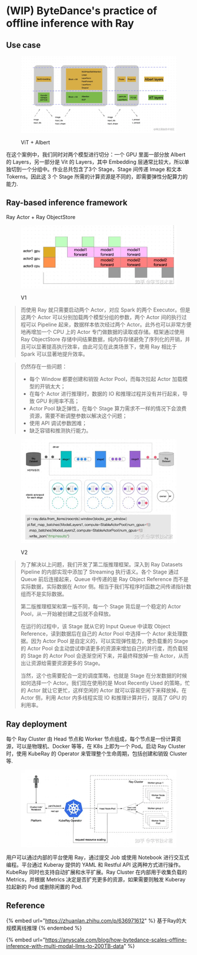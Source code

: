 # (WIP) ByteDance's practice of offline inference with Ray

## Use case

<figure><img src="../.gitbook/assets/image (1) (1) (1).png" alt=""><figcaption><p>ViT + Albert</p></figcaption></figure>

在这个案例中，我们同时对两个模型进行切分：一个 GPU 里面一部分放 Albert 的 Layers，另一部分是 Vit 的 Layers，其中 Embedding 层通常比较大，所以单独切到一个分组中。作业总共包含了3个 Stage，Stage 间传递 Image 和文本 Tokerns。因此这 3 个 Stage 所需的计算资源是不同的，即需要弹性分配算力的能力.

## Ray-based inference framework

Ray Actor + Ray ObjectStore

<figure><img src="../.gitbook/assets/image.png" alt=""><figcaption><p>V1</p></figcaption></figure>

> 而使用 Ray 就只需要启动两个 Actor，对应 Spark 的两个 Executor。但是这两个 Actor 可以分别加载两个模型分组的参数，两个 Actor 间的执行过程可以 Pipeline 起来，数据样本依次经过两个 Actor。此外也可以非常方便地再增加一个 CPU 上的 Actor 专门做数据的读取或存储。框架通过使用 Ray ObjectStore 存储中间结果数据，纯内存存储避免了序列化的开销，并且可以显著提高执行效率，由此可见在此类场景下，使用 Ray 相比于 Spark 可以显著地提升效率。

> 仍然存在一些问题：
>
> * 每个 Window 都要创建和销毁 Actor Pool，而每次拉起 Actor 加载模型的开销太大；
> * 在每个 Actor 进行推理时，数据的 IO 和推理过程并没有并行起来，导致 GPU 利用率不高；
> * Actor Pool 缺乏弹性，在每个 Stage 算力需求不一样的情况下会浪费资源，需要不断调整参数以解决这个问题；
> * 使用 API 调试参数困难；
> * 缺乏容错和推测执行能力。

<figure><img src="../.gitbook/assets/image (1).png" alt=""><figcaption><p>V2</p></figcaption></figure>

> 为了解决以上问题，我们开发了第二版推理框架。深入到 Ray Datasets Pipeline 的内部实现中添加了 Streaming 执行语义。各个 Stage 通过 Queue 前后连接起来，Queue 中传递的是 Ray Object Reference 而不是实际数据，实际数据在 Actor 侧。相当于我们写程序时函数之间传递指针数组而不是实际数据。
>
> 第二版推理框架和第一版不同，每一个 Stage 背后是一个稳定的 Actor Pool，从一开始被创建之后就不会释放。
>
> 在运行的过程中，该 Stage 就从它的 Input Queue 中读取 Object Reference，读到数据后在自己的 Actor Pool 中选择一个 Actor 来处理数据。因为 Actor Pool 是自定义的，可以实现弹性能力，使负载重的 Stage 的 Actor Pool 会主动尝试申请更多的资源来增加自己的并行度，而负载轻的 Stage 的 Actor Pool 会逐渐空闲下来，并最终释放掉一些 Actor，从而出让资源给需要资源更多的 Stage。
>
> 当然，这个也需要配合一定的调度策略，也就是 Stage 在分发数据的时候如何选择一个 Actor。我们现在使用的是 Most Recently Used 的策略，忙的 Actor 就让它更忙，这样空闲的 Actor 就可以容易空闲下来释放掉。在 Actor 侧，利用 Actor 内多线程实现 IO 和推理计算并行，提高了 GPU 的利用率。

## Ray deployment

每个 Ray Cluster 由 Head 节点和 Worker 节点组成，每个节点是一份计算资源，可以是物理机、Docker 等等，在 K8s 上即为一个 Pod。启动 Ray Cluster 时，使用 KubeRay 的 Operator 来管理整个生命周期，包括创建和销毁 Cluster 等.

<figure><img src="../.gitbook/assets/image (2) (1) (1).png" alt=""><figcaption></figcaption></figure>

用户可以通过内部的平台使用 Ray，通过提交 Job 或使用 Notebook 进行交互式编程。平台通过 Kuberay 提供的 YAML 和 Restful API 这两种方式进行操作。KubeRay 同时也支持自动扩展和水平扩展。Ray Cluster 在内部用于收集负载的 Metrics，并根据 Metrics 决定是否扩充更多的资源，如果需要则触发 Kuberay 拉起新的 Pod 或删除闲置的 Pod.

## Reference

{% embed url="https://zhuanlan.zhihu.com/p/636971612" %}
基于Ray的大规模离线推理
{% endembed %}

{% embed url="https://anyscale.com/blog/how-bytedance-scales-offline-inference-with-multi-modal-llms-to-200TB-data" %}
